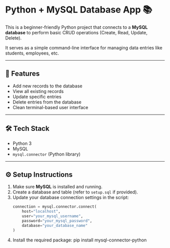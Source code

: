 # Python + MySQL Database App 📚

This is a beginner-friendly Python project that connects to a **MySQL database** to perform basic CRUD operations (Create, Read, Update, Delete).

It serves as a simple command-line interface for managing data entries like students, employees, etc.

---

## 🔧 Features

- Add new records to the database
- View all existing records
- Update specific entries
- Delete entries from the database
- Clean terminal-based user interface

---

## 🛠️ Tech Stack

- Python 3
- MySQL
- `mysql.connector` (Python library)

---

## ⚙️ Setup Instructions

1. Make sure **MySQL** is installed and running.
2. Create a database and table (refer to `setup.sql` if provided).
3. Update your database connection settings in the script:
   ```python
   connection = mysql.connector.connect(
       host="localhost",
       user="your_mysql_username",
       password="your_mysql_password",
       database="your_database_name"
   )
4. Install the required package: pip install mysql-connector-python
